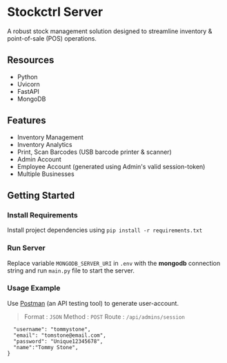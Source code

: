 # Stockctrl Server

A robust stock management solution designed to streamline inventory & point-of-sale (POS) operations.

## Resources

- Python
- Uvicorn
- FastAPI
- MongoDB

## Features

- Inventory Management
- Inventory Analytics
- Print, Scan Barcodes (USB barcode printer & scanner)
- Admin Account
- Employee Account (generated using Admin's valid session-token)
- Multiple Businesses

## Getting Started

### Install Requirements  

Install project dependencies using `pip install -r requirements.txt`

### Run Server

Replace variable `MONGODB_SERVER_URI` in `.env` with the **mongodb** connection string and run `main.py` file to start the server.

### Usage Example

Use [Postman](https://www.postman.com/downloads/) (an API testing tool) to generate user-account.  
> Format : `JSON` Method : `POST` Route : `/api/admins/session`

```{
  "username": "tommystone",
  "email": "tomstone@email.com",
  "password": "Unique12345678",
  "name":"Tommy Stone",
}
```
